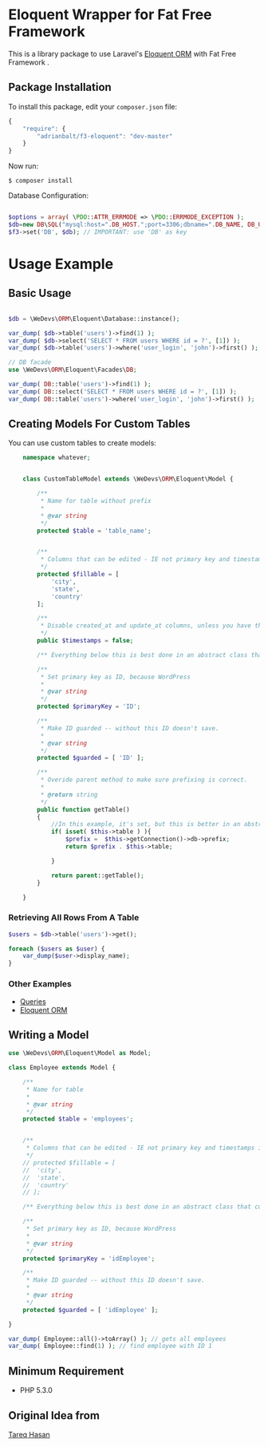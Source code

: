 # Eloquent Wrapper for Fat Free Framework 

This is a library package to use Laravel's [Eloquent ORM](http://laravel.com/docs/5.0/eloquent) with Fat Free Framework .


## Package Installation

To install this package, edit your `composer.json` file:

```js
{
    "require": {
        "adrianbalt/f3-eloquent": "dev-master"
    }
}
```

Now run:

`$ composer install`

Database Configuration:

```php

$options = array( \PDO::ATTR_ERRMODE => \PDO::ERRMODE_EXCEPTION );
$db=new DB\SQL("mysql:host=".DB_HOST.";port=3306;dbname=".DB_NAME, DB_USER, DB_PASS, $options);
$f3->set('DB', $db); // IMPORTANT: use 'DB' as key

```

# Usage Example

## Basic Usage

```php

$db = \WeDevs\ORM\Eloquent\Database::instance();

var_dump( $db->table('users')->find(1) );
var_dump( $db->select('SELECT * FROM users WHERE id = ?', [1]) );
var_dump( $db->table('users')->where('user_login', 'john')->first() );

// DB facade
use \WeDevs\ORM\Eloquent\Facades\DB;

var_dump( DB::table('users')->find(1) );
var_dump( DB::select('SELECT * FROM users WHERE id = ?', [1]) );
var_dump( DB::table('users')->where('user_login', 'john')->first() );
```

## Creating Models For Custom Tables
You can use custom tables to create models:

```php
	namespace whatever;


	class CustomTableModel extends \WeDevs\ORM\Eloquent\Model {

		/**
		 * Name for table without prefix
		 *
		 * @var string
		 */
		protected $table = 'table_name';


		/**
		 * Columns that can be edited - IE not primary key and timestamps if being uses
		 */
		protected $fillable = [
			'city',
			'state',
			'country'
		];

		/**
		 * Disable created_at and update_at columns, unless you have those.
		 */
		public $timestamps = false;

		/** Everything below this is best done in an abstract class that custom tables extend */

		/**
		 * Set primary key as ID, because WordPress
		 *
		 * @var string
		 */
		protected $primaryKey = 'ID';

		/**
		 * Make ID guarded -- without this ID doesn't save.
		 *
		 * @var string
		 */
		protected $guarded = [ 'ID' ];

		/**
		 * Overide parent method to make sure prefixing is correct.
		 *
		 * @return string
		 */
		public function getTable()
		{
			//In this example, it's set, but this is better in an abstract class
			if( isset( $this->table ) ){
				$prefix =  $this->getConnection()->db->prefix;
				return $prefix . $this->table;

			}

			return parent::getTable();
		}

	}
```

### Retrieving All Rows From A Table

```php
$users = $db->table('users')->get();

foreach ($users as $user) {
    var_dump($user->display_name);
}
```


### Other Examples

 - [Queries](http://laravel.com/docs/5.0/queries)
 - [Eloquent ORM](http://laravel.com/docs/5.0/eloquent)

## Writing a Model

```php
use \WeDevs\ORM\Eloquent\Model as Model;

class Employee extends Model {

	/**
	 * Name for table 
	 *
	 * @var string
	 */
	protected $table = 'employees';


	/**
	 * Columns that can be edited - IE not primary key and timestamps if being uses
	 */
	// protected $fillable = [
	// 	'city',
	// 	'state',
	// 	'country'
	// ];

	/** Everything below this is best done in an abstract class that custom tables extend */

	/**
	 * Set primary key as ID, because WordPress
	 *
	 * @var string
	 */
	protected $primaryKey = 'idEmployee';

	/**
	 * Make ID guarded -- without this ID doesn't save.
	 *
	 * @var string
	 */
	protected $guarded = [ 'idEmployee' ];

}

var_dump( Employee::all()->toArray() ); // gets all employees
var_dump( Employee::find(1) ); // find employee with ID 1
```


## Minimum Requirement
 - PHP 5.3.0

## Original Idea from
[Tareq Hasan](http://tareq.wedevs.com)